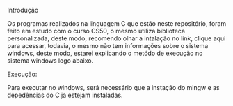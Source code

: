 Introdução

Os programas realizados na linguagem C que estão neste repositório, foram feito em estudo com o curso CS50, o mesmo utiliza biblioteca personalizada, deste modo, recomendo olhar a intalação no link, clique aqui para acessar, todavia, o mesmo não tem informações sobre o sistema windows, deste modo, estarei explicando o metódo de execução no sistema windows logo abaixo.

Execução:

Para executar no windows, será necessário que a instação do mingw e as depedências do C ja estejam instaladas.


